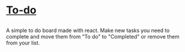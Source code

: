 # [To-do](https://lucas-task.herokuapp.com/)

##
A simple to do board made with react. Make new tasks you need to complete and move them from "To do" to "Completed" or remove them from your list.


